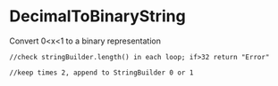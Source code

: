 # DecimalToBinaryString

Convert 0<x<1 to a binary representation

	//check stringBuilder.length() in each loop; if>32 return "Error"

	//keep times 2, append to StringBuilder 0 or 1
